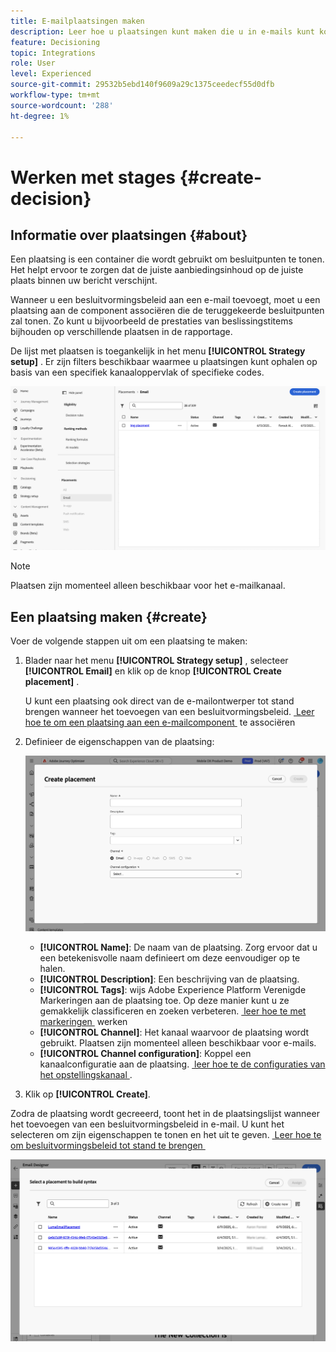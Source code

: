 ```yaml
---
title: E-mailplaatsingen maken
description: Leer hoe u plaatsingen kunt maken die u in e-mails kunt koppelen aan het beleid voor beslissingen.
feature: Decisioning
topic: Integrations
role: User
level: Experienced
source-git-commit: 29532b5ebd140f9609a29c1375ceedecf55d0dfb
workflow-type: tm+mt
source-wordcount: '288'
ht-degree: 1%

---
```



# Werken met stages {#create-decision}

## Informatie over plaatsingen {#about}

Een plaatsing is een container die wordt gebruikt om besluitpunten te tonen. Het helpt ervoor te zorgen dat de juiste aanbiedingsinhoud op de juiste plaats binnen uw bericht verschijnt.

Wanneer u een besluitvormingsbeleid aan een e-mail toevoegt, moet u een plaatsing aan de component associëren die de teruggekeerde besluitpunten zal tonen. Zo kunt u bijvoorbeeld de prestaties van beslissingstitems bijhouden op verschillende plaatsen in de rapportage.

De lijst met plaatsen is toegankelijk in het menu **[!UICONTROL Strategy setup]** . Er zijn filters beschikbaar waarmee u plaatsingen kunt ophalen op basis van een specifiek kanaaloppervlak of specifieke codes.

![](assets/placements-list.png)

>[!NOTE]
>
>Plaatsen zijn momenteel alleen beschikbaar voor het e-mailkanaal.

## Een plaatsing maken {#create}

Voer de volgende stappen uit om een plaatsing te maken:

1. Blader naar het menu **[!UICONTROL Strategy setup]** , selecteer **[!UICONTROL Email]** en klik op de knop **[!UICONTROL Create placement]** .

   U kunt een plaatsing ook direct van de e-mailontwerper tot stand brengen wanneer het toevoegen van een besluitvormingsbeleid. [&#x200B; Leer hoe te om een plaatsing aan een e-mailcomponent &#x200B;](../experience-decisioning/create-decision.md#save) te associëren

1. Definieer de eigenschappen van de plaatsing:

   ![](assets/placement-create.png)

   * **[!UICONTROL Name]**: De naam van de plaatsing. Zorg ervoor dat u een betekenisvolle naam definieert om deze eenvoudiger op te halen.
   * **[!UICONTROL Description]**: Een beschrijving van de plaatsing.
   * **[!UICONTROL Tags]**: wijs Adobe Experience Platform Verenigde Markeringen aan de plaatsing toe. Op deze manier kunt u ze gemakkelijk classificeren en zoeken verbeteren. [&#x200B; leer hoe te met markeringen &#x200B;](../start/search-filter-categorize.md#tags) werken
   * **[!UICONTROL Channel]**: Het kanaal waarvoor de plaatsing wordt gebruikt. Plaatsen zijn momenteel alleen beschikbaar voor e-mails.
   * **[!UICONTROL Channel configuration]**: Koppel een kanaalconfiguratie aan de plaatsing. [&#x200B; leer hoe te de configuraties van het opstellingskanaal &#x200B;](../configuration/channel-surfaces.md).

1. Klik op **[!UICONTROL Create]**.

Zodra de plaatsing wordt gecreeerd, toont het in de plaatsingslijst wanneer het toevoegen van een besluitvormingsbeleid in e-mail. U kunt het selecteren om zijn eigenschappen te tonen en het uit te geven. [&#x200B; Leer hoe te om besluitvormingsbeleid tot stand te brengen &#x200B;](../experience-decisioning/create-decision.md)

![](assets/placement-list.png)
